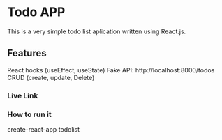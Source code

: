 # Todo APP
This is a very simple todo list aplication written using React.js.

## Features

React hooks (useEffect, useState)
Fake API: http://localhost:8000/todos
CRUD (create, update, Delete)
### Live Link


### How to run it

create-react-app todolist

